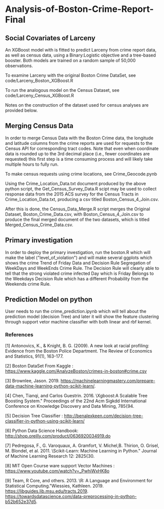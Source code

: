 # Analysis-of-Boston-Crime-Report-Final


## Social Covariates of Larceny

An XGBoost model with is fitted to predict Larceny from crime report data, as well as census data, using a Binary:Logistic objective and a tree-based booster. Both models are trained on a random sample of 50,000 observations.

To examine Larceny with the original Boston Crime DataSet, see code/Larceny_Boston_XGBoost.R  

To run the analogous model on the Census Dataset, see code/Larceny_Census_XGBoost.R  

Notes on the construction of the dataset used for census analyses are provided below. 

## Merging Census Data

In order to merge Census Data with the Boston Crime data, the longitude and latitude columns from the crime reports are used for requests to the Census API for corresponding tract codes. Note that even when coordinate data is rounded up to the 3rd decimal place (i.e., fewer coordinates are requested)  this first step is a time consuming process and will likely take multiple hours to fully run.

To make census requests using crime locations, see Crime_Geocode.pynb

Using the Crime_Location_Data.txt document produced by the above python script, the Get_Census_Survey_Data.R scipt may be used to collect response data from the 2015 ACS survey for the Census Tracts in Crime_Location_Data.txt, producing a csv titled Boston_Census_4_Join.csv.

After this is done, the Census_Data_Merge.R script merges the Original Dataset, Boston_Crime_Data.csv, with Boston_Census_4_Join.csv to produce the final merged document of the two datasets, which is titled Merged_Census_Crime_Data.csv. 


## Primary investigation 

In order to deploy the primary investigation, run the boston.R which will make the label ("level_of_violation") and will make several ggplots which shows the crime Trend of Friday Data and Decision Rule Segregation of WeekDays and WeekEnds Crime Rule. The Decision Rule will clearly able to tell that the strong violated crime infected Day which is Friday Belongs to the Weekdays Decision Rule which has a different Probability from the Weekends crime Rule.

## Prediction Model on python

User needs to run the crime_prediction.ipynb which will tell about the prediction model (decision Tree) and later it will show the feature clustering through support vetor machine classifier with both linear and rbf kernel.


### References

[1] Antonovics, K., & Knight, B. G. (2009). A new look at racial profiling: Evidence from the Boston Police Department. The Review of Economics and Statistics, 91(1), 163-177.

[2] Boston DataSet From Kaggle : https://www.kaggle.com/AnalyzeBoston/crimes-in-boston#crime.csv

[3] Brownlee, Jason. 2019. https://machinelearningmastery.com/prepare-data-machine-learning-python-scikit-learn/.

[4] Chen, Tianqi, and Carlos Guestrin. 2016. \Xgboost:A Scalable Tree Boosting System." Proceedings of the 22nd Acm Sigkdd International Conference on Knowledge Discovery and Data Mining, 785{94.

[5] Decision Tree Classifier : http://benalexkeen.com/decision-tree-classifier-in-python-using-scikit-learn/

[6] Python Data Science Handbook: http://shop.oreilly.com/product/0636920034919.do

[7] Pedregosa, F., G. Varoquaux, A. Gramfort, V. Michel,B. Thirion, O. Grisel, M. Blondel, et al. 2011. \Scikit-Learn: Machine Learning in Python." Journal of Machine Learning Research 12: 2825{30.

[8] MIT Open Course ware support Vector Machines : https://www.youtube.com/watch?v=_PwhiWxHK8o

[9] Team, R Core, and others. 2013. \R: A Language and Environment for Statistical Computing."Wiessies, Kathleen. 2019. https://libguides.lib.msu.edu/tracts.2019. https://towardsdatascience.com/data-preprocessing-in-python-b52b652e37d5.



